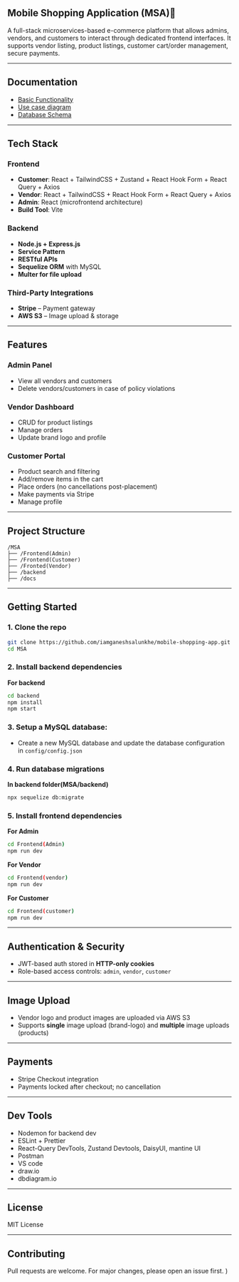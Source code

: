 ##  Mobile Shopping Application (MSA)📱

A full-stack microservices-based e-commerce platform that allows admins, vendors, and customers to interact through dedicated frontend interfaces. It supports vendor listing, product listings, customer cart/order management, secure payments.

---
## Documentation

- [Basic Functionality](docs/BasicFunctionality/basicFunctionality%20.jpg)
- [Use case diagram](docs/UseCaseDiagram/useCaseDiagram.png)
- [Database Schema](docs/DatabaseSchema/)

---

##  Tech Stack

###  Frontend

* **Customer**: React + TailwindCSS + Zustand + React Hook Form + React Query + Axios
* **Vendor**: React + TailwindCSS + React Hook Form + React Query + Axios
* **Admin**: React (microfrontend architecture)
* **Build Tool**: Vite

### Backend

* **Node.js + Express.js**
* **Service Pattern**
* **RESTful APIs**
* **Sequelize ORM** with MySQL
* **Multer for file upload**

### Third-Party Integrations

* **Stripe** – Payment gateway
* **AWS S3** – Image upload & storage

---

##  Features

###  Admin Panel

* View all vendors and customers
* Delete vendors/customers in case of policy violations

###  Vendor Dashboard

* CRUD for product listings
* Manage orders
* Update brand logo and profile

###  Customer Portal

* Product search and filtering
* Add/remove items in the cart
* Place orders (no cancellations post-placement)
* Make payments via Stripe
* Manage profile

---

##  Project Structure

```
/MSA
├── /Frontend(Admin) 
├── /Frontend(Customer)
├── /Fronted(Vendor)
├── /backend
├── /docs
```

---



##  Getting Started

### 1. Clone the repo

```bash
git clone https://github.com/iamganeshsalunkhe/mobile-shopping-app.git
cd MSA
```

### 2. Install  backend dependencies

**For backend**
```bash
cd backend
npm install
npm start
```
### 3. Setup a MySQL database:
* Create a new MySQL database and update the database configuration in 
`
config/config.json
` 

### 4. Run database migrations

**In backend folder(MSA/backend)**  
```sh
npx sequelize db:migrate
```
### 5. Install frontend dependencies
**For Admin**
```sh
cd Frontend(Admin)
npm run dev
```
**For Vendor**
```sh
cd Frontend(vendor)
npm run dev
```
**For Customer**
```sh
cd Frontend(customer)
npm run dev
```

---

##  Authentication & Security

* JWT-based auth stored in **HTTP-only cookies**
* Role-based access controls: `admin`, `vendor`, `customer`

---

##  Image Upload

* Vendor logo and product images are uploaded via AWS S3
* Supports **single** image upload (brand-logo) and **multiple** image uploads (products)

---

##  Payments

* Stripe Checkout integration
* Payments locked after checkout; no cancellation

---


##  Dev Tools

* Nodemon for backend dev
* ESLint + Prettier
* React-Query DevTools, Zustand Devtools, DaisyUI, mantine UI
* Postman
* VS code
* draw.io
* dbdiagram.io
---


##  License

MIT License

---

##  Contributing

Pull requests are welcome. For major changes, please open an issue first.
)
